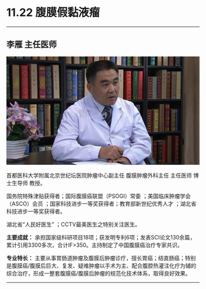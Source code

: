 # 11.22 腹膜假黏液瘤

---

## 李雁 主任医师

![1682519581716](image/c11_022/1682519581716.png)

首都医科大学附属北京世纪坛医院肿瘤中心副主任 腹膜肿瘤外科主任 主任医师 博士生导师 教授。

国务院特殊津贴获得者；国际腹膜癌联盟（PSOGI）常委 ；美国临床肿瘤学会（ASCO）会员 ；国家科技进步一等奖获得者；教育部新世纪优秀人才 ；湖北省科技进步一等奖获得者。


湖北省“人民好医生” ；CCTV最美医生之特别关注医生。


**主要成就：** 承担国家级科研项目18项；获发明专利6项；发表SCI论文130余篇，累计引用3300多次，合计IF>350。主持制定了中国腹膜癌治疗专家共识。

**专业特长：** 主要从事胃肠道肿瘤及腹膜后肿瘤诊疗，擅长胃癌；结直肠癌；特别是腹膜癌/腹膜后巨大、复发、疑难肿瘤以手术为主、配合腹腔热灌注化疗为辅的综合治疗，形成一整套腹膜癌/腹膜后肿瘤的规范化技术体系，取得良好效果。

---

